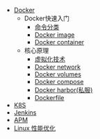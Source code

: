 * [Docker](pages/docker/)
  * Docker快速入门
    * [命令分类](pages/docker/command)
    * [Docker image](/pages/docker/image)
    * [Docker container](/pages/docker/container)
  * 核心原理
    * [虚拟化技术](/pages/docker/virtual)
    * [Docker network](/pages/docker/network)
    * [Docker volumes](/pages/docker/volumes)
    * [Docker compose](/pages/docker/compose)
    * [Docker harbor(私服)](/pages/docker/harbor)
    * [Dockerfile](/pages/docker/dockerfile)
* [K8S](pages/docker/)
* [Jenkins](pages/docker/)
* [APM](pages/docker/)
* [Linux 性能优化](/pages/linux/)